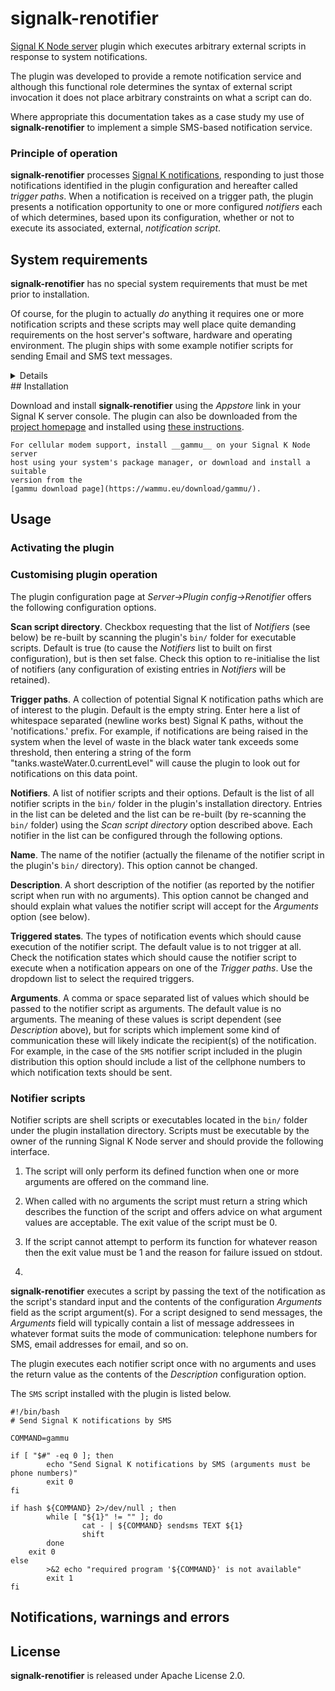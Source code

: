 # signalk-renotifier

[Signal K Node server](https://github.com/SignalK/signalk-server-node)
plugin which executes arbitrary external scripts in response to system
notifications.

The plugin was developed to provide a remote notification service and although
this functional role determines the syntax of external script invocation it
does not place arbitrary constraints on what a script can do.

Where appropriate this documentation takes as a case study my use of
__signalk-renotifier__ to implement a simple SMS-based notification service.
 
### Principle of operation

__signalk-renotifier__ processes
[Signal K notifications](http://signalk.org/specification/1.0.0/doc/notifications.html),
responding to just those notifications identified in the plugin configuration
and hereafter called _trigger paths_.
When a notification is received on a trigger path, the plugin presents a
notification opportunity to one or more configured _notifiers_ each of which
determines, based upon its configuration, whether or not to execute its
associated, external, _notification script_.
 
## System requirements

__signalk-renotifier__ has no special system requirements that must be met
prior to installation.

Of course, for the plugin to actually _do_ anything it requires one or more
notification scripts and these scripts may well place quite demanding
requirements on the host server's software, hardware and operating environment.
The plugin ships with some example notifier scripts for sending Email and
SMS text messages.

<details>
Sending an SMS from a computer requires that the system has access to a
cellular modem (or a mobile phone that supports remote control) and a software
stack that can make this hardware operate in a meaningful way.

My hardware consists of a permananently attached Huawei E353 USB cellular
modem (purchased on Ebay for a few Euros) connected to a (probably unnecessary)
external antenna (purchased from a chandler for many tens of Euros).

The software I use to access my cellular modem is
[Gammu](https://wammu.eu/gammu/)
which is part of most modern Linux distributions.
</details>
## Installation

Download and install __signalk-renotifier__ using the _Appstore_ link
in your Signal K server console.
The plugin can also be downloaded from the 
[project homepage](https://github.com/preeve9534/signalk-renotifier)
and installed using
[these instructions](https://github.com/SignalK/signalk-server-node/blob/master/SERVERPLUGINS.md).
```
For cellular modem support, install __gammu__ on your Signal K Node server
host using your system's package manager, or download and install a suitable
version from the
[gammu download page](https://wammu.eu/download/gammu/).
```

## Usage

### Activating the plugin

### Customising plugin operation

The plugin configuration page at _Server->Plugin config->Renotifier_ offers
the following configuration options.

__Scan script directory__.  Checkbox requesting that the list of _Notifiers_
(see below) be re-built by scanning the plugin's `bin/` folder for
executable scripts.
Default is true (to cause the _Notifiers_ list to built on first configuration),
but is then set false.
Check this option to re-initialise the list of notifiers (any configuration of
existing entries in _Notifiers_ will be retained).

__Trigger paths__.  A collection of potential Signal K notification paths 
which are of interest to the plugin.
Default is the empty string.
Enter here a list of whitespace separated (newline works best) Signal K paths,
without the 'notifications.' prefix.
For example, if notifications are being raised in the system when the level of
waste in the black water tank exceeds some threshold, then entering a string
of the form "tanks.wasteWater.0.currentLevel" will cause the plugin to look
out for notifications on this data point.
 
__Notifiers__.  A list of notifier scripts and their options.
Default is the list of all notifier scripts in the `bin/` folder in the
plugin's installation directory.
Entries in the list can be deleted and the list can be re-built (by re-scanning
the `bin/` folder) using the _Scan script directory_ option described above.
Each notifier in the list can be configured through the following options.

__Name__.  The name of the notifier (actually the filename of the notifier
script in the plugin's `bin/` directory).
This option cannot be changed.

__Description__.  A short description of the notifier (as reported by the
notifier script when run with no arguments).
This option cannot be changed and should explain what values the notifier
script will accept for the _Arguments_ option (see below).

__Triggered states__.  The types of notification events which should cause
execution of the notifier script.
The default value is to not trigger at all.
Check the notification states which should cause the notifier script to
execute when a notification appears on one of the _Trigger paths_.
Use the dropdown list to select the required triggers.

__Arguments__.  A comma or space separated list of values which should be
passed to the notifier script as arguments.
The default value is no arguments.
The meaning of these values is script dependent (see _Description_ above),
but for scripts which implement some kind of communication these will likely
indicate the recipient(s) of the notification.
For example, in the case of the `SMS` notifier script included in the plugin
distribution this option should include a list of the cellphone numbers
to which notification texts should be sent.

### Notifier scripts

Notifier scripts are shell scripts or executables located in the `bin/`
folder under the plugin installation directory.
Scripts must be executable by the owner of the running Signal K Node server and
should provide the following interface.

1. The script will only perform its defined function when one or more arguments
are offered on the command line.

2. When called with no arguments the script must return a string which
describes the function of the script and offers advice on what argument values
are acceptable.
The exit value of the script must be 0.

3. If the script cannot attempt to perform its function for whatever reason
then the exit value must be 1 and the reason for failure issued on stdout.

4. 

__signalk-renotifier__ executes a script by passing the text of the
notification as the script's standard input and the contents of the
configuration _Arguments_ field as the script argument(s).
For a script designed to send messages, the _Arguments_ field will typically
contain a list of message addressees in whatever format suits the mode
of communication: telephone numbers for SMS, email addresses for email,
and so on.

The plugin executes each notifier script once with no arguments and uses
the return value as the contents of the _Description_ configuration option.

The `SMS` script installed with the plugin is listed below.

```
#!/bin/bash
# Send Signal K notifications by SMS

COMMAND=gammu

if [ "$#" -eq 0 ]; then
        echo "Send Signal K notifications by SMS (arguments must be phone numbers)"
        exit 0
fi

if hash ${COMMAND} 2>/dev/null ; then
        while [ "${1}" != "" ]; do
                cat - | ${COMMAND} sendsms TEXT ${1}
                shift
        done
	exit 0
else
        >&2 echo "required program '${COMMAND}' is not available"
        exit 1
fi

```

## Notifications, warnings and errors

## License

__signalk-renotifier__ is released under Apache License 2.0.
